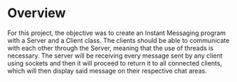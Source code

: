 # Overview

For this project, the objective was to create an Instant Messaging program with a Server and a Client class. The clients should be able to communicate with each other through the Server, meaning that the use of threads is necessary. The server will be receiving every message sent by any client using sockets and then it will proceed to return it to all connected clients, which will then display said message on their respective chat areas.
